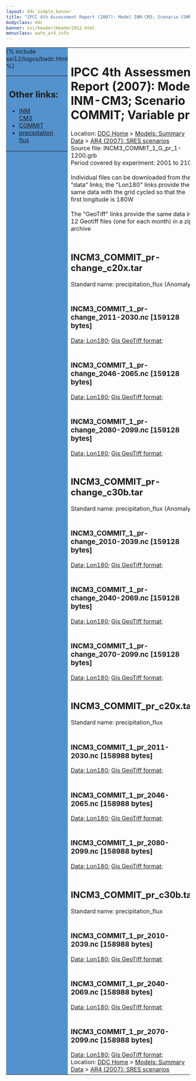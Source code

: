 ```yaml
---
layout: ddc_simple_banner
title: "IPCC 4th Assessment Report (2007): Model INM-CM3; Scenario COMMIT; Variable pr"
bodyclass: ddc
banner: ssi/header/Header2012.html
menuclass: auto_ar4_info
---
```



<table width="100%" border="0" cellspacing="0" cellpadding="0" style="border-collapse: collapse;">
<tr style="margin:0;padding:0;border:0;">
<td style="margin:0;padding:0;border:0;height:1pt;width:150pt;background:#5492CD;" valign="top" >

<div id="lh-col2" class="auto_ar4_info">
<table class="menumain" bgcolor="#5492CD" cellspacing="0" width="100%" border="0">
<tr><td>
<h2> Other links:</h2>
<ul>
<li><a href="/auto/ar4/model-INM-CM3.html">INM<br/>CM3</a></li>
<li><a href="/auto/ar4/scenario-COMMIT.html">COMMIT</a></li>
<li><a href="/auto/ar4/var-precipitation_flux.html">precipitation flux</a></li>
</ul>
</td></tr>
{% include ssi12/logos/badc.html %}
</table>
</div>
</td>
<td><h1>IPCC 4th Assessment Report (2007): Model INM-CM3; Scenario COMMIT; Variable pr</h1>

<!-- Breadcrumb1 -->
<div id="breadcrumb1" align="left">
Location: <a href="/index.html">DDC Home</a> > <a href="/sim/gcm_clim/">Models: Summary Data</a>
> <a href="/sim/gcm_clim/SRES_AR4/index.html">AR4 (2007): SRES scenarios</a>
</div>
<!-- End of Breadcrumb1 -->Source file: INCM3_COMMIT_1_G_pr_1-1200.grb
<br/>
Period covered by experiment: 2001 to 2100<br/>
<br/>Individual files can be downloaded from the "data" links; the "Lon180" links provide the same data
         with the grid cycled so that the first longitude is 180W<br/>
<br/>The "GeoTiff" links provide the same data in 12 Geotiff files (one for each month)
          in a zip archive<br/>
<br/><h2>INCM3_COMMIT_pr-change_c20x.tar</h2>
Standard name: precipitation_flux (Anomaly)<br>
<br/><h3>INCM3_COMMIT_1_pr-change_2011-2030.nc [159128 bytes]</h3>
<a href="http://apps.ipcc-data.org/cgi-bin/downl/ar4_nc/pr/INCM3_COMMIT_1_pr-change_2011-2030.nc">Data; </a><a href="http://apps.ipcc-data.org/cgi-bin/downl/ar4_nc/pr/INCM3_COMMIT_1_pr-change_2011-2030.cyto180.nc"> Lon180</a>; <a href="/cgi-bin/downl/ar4_tif/pr/INCM3_COMMIT_1_pr-change_2011-2030.zip">Gis GeoTiff format; </a><br/>
<br/><h3>INCM3_COMMIT_1_pr-change_2046-2065.nc [159128 bytes]</h3>
<a href="http://apps.ipcc-data.org/cgi-bin/downl/ar4_nc/pr/INCM3_COMMIT_1_pr-change_2046-2065.nc">Data; </a><a href="http://apps.ipcc-data.org/cgi-bin/downl/ar4_nc/pr/INCM3_COMMIT_1_pr-change_2046-2065.cyto180.nc"> Lon180</a>; <a href="/cgi-bin/downl/ar4_tif/pr/INCM3_COMMIT_1_pr-change_2046-2065.zip">Gis GeoTiff format; </a><br/>
<br/><h3>INCM3_COMMIT_1_pr-change_2080-2099.nc [159128 bytes]</h3>
<a href="http://apps.ipcc-data.org/cgi-bin/downl/ar4_nc/pr/INCM3_COMMIT_1_pr-change_2080-2099.nc">Data; </a><a href="http://apps.ipcc-data.org/cgi-bin/downl/ar4_nc/pr/INCM3_COMMIT_1_pr-change_2080-2099.cyto180.nc"> Lon180</a>; <a href="/cgi-bin/downl/ar4_tif/pr/INCM3_COMMIT_1_pr-change_2080-2099.zip">Gis GeoTiff format; </a><br/>
<br/><h2>INCM3_COMMIT_pr-change_c30b.tar</h2>
Standard name: precipitation_flux (Anomaly)<br>
<br/><h3>INCM3_COMMIT_1_pr-change_2010-2039.nc [159128 bytes]</h3>
<a href="http://apps.ipcc-data.org/cgi-bin/downl/ar4_nc/pr/INCM3_COMMIT_1_pr-change_2010-2039.nc">Data; </a><a href="http://apps.ipcc-data.org/cgi-bin/downl/ar4_nc/pr/INCM3_COMMIT_1_pr-change_2010-2039.cyto180.nc"> Lon180</a>; <a href="/cgi-bin/downl/ar4_tif/pr/INCM3_COMMIT_1_pr-change_2010-2039.zip">Gis GeoTiff format; </a><br/>
<br/><h3>INCM3_COMMIT_1_pr-change_2040-2069.nc [159128 bytes]</h3>
<a href="http://apps.ipcc-data.org/cgi-bin/downl/ar4_nc/pr/INCM3_COMMIT_1_pr-change_2040-2069.nc">Data; </a><a href="http://apps.ipcc-data.org/cgi-bin/downl/ar4_nc/pr/INCM3_COMMIT_1_pr-change_2040-2069.cyto180.nc"> Lon180</a>; <a href="/cgi-bin/downl/ar4_tif/pr/INCM3_COMMIT_1_pr-change_2040-2069.zip">Gis GeoTiff format; </a><br/>
<br/><h3>INCM3_COMMIT_1_pr-change_2070-2099.nc [159128 bytes]</h3>
<a href="http://apps.ipcc-data.org/cgi-bin/downl/ar4_nc/pr/INCM3_COMMIT_1_pr-change_2070-2099.nc">Data; </a><a href="http://apps.ipcc-data.org/cgi-bin/downl/ar4_nc/pr/INCM3_COMMIT_1_pr-change_2070-2099.cyto180.nc"> Lon180</a>; <a href="/cgi-bin/downl/ar4_tif/pr/INCM3_COMMIT_1_pr-change_2070-2099.zip">Gis GeoTiff format; </a><br/>
<br/><h2>INCM3_COMMIT_pr_c20x.tar</h2>
Standard name: precipitation_flux<br>
<br/><h3>INCM3_COMMIT_1_pr_2011-2030.nc [158988 bytes]</h3>
<a href="http://apps.ipcc-data.org/cgi-bin/downl/ar4_nc/pr/INCM3_COMMIT_1_pr_2011-2030.nc">Data; </a><a href="http://apps.ipcc-data.org/cgi-bin/downl/ar4_nc/pr/INCM3_COMMIT_1_pr_2011-2030.cyto180.nc"> Lon180</a>; <a href="/cgi-bin/downl/ar4_tif/pr/INCM3_COMMIT_1_pr_2011-2030.zip">Gis GeoTiff format; </a><br/>
<br/><h3>INCM3_COMMIT_1_pr_2046-2065.nc [158988 bytes]</h3>
<a href="http://apps.ipcc-data.org/cgi-bin/downl/ar4_nc/pr/INCM3_COMMIT_1_pr_2046-2065.nc">Data; </a><a href="http://apps.ipcc-data.org/cgi-bin/downl/ar4_nc/pr/INCM3_COMMIT_1_pr_2046-2065.cyto180.nc"> Lon180</a>; <a href="/cgi-bin/downl/ar4_tif/pr/INCM3_COMMIT_1_pr_2046-2065.zip">Gis GeoTiff format; </a><br/>
<br/><h3>INCM3_COMMIT_1_pr_2080-2099.nc [158988 bytes]</h3>
<a href="http://apps.ipcc-data.org/cgi-bin/downl/ar4_nc/pr/INCM3_COMMIT_1_pr_2080-2099.nc">Data; </a><a href="http://apps.ipcc-data.org/cgi-bin/downl/ar4_nc/pr/INCM3_COMMIT_1_pr_2080-2099.cyto180.nc"> Lon180</a>; <a href="/cgi-bin/downl/ar4_tif/pr/INCM3_COMMIT_1_pr_2080-2099.zip">Gis GeoTiff format; </a><br/>
<br/><h2>INCM3_COMMIT_pr_c30b.tar</h2>
Standard name: precipitation_flux<br>
<br/><h3>INCM3_COMMIT_1_pr_2010-2039.nc [158988 bytes]</h3>
<a href="http://apps.ipcc-data.org/cgi-bin/downl/ar4_nc/pr/INCM3_COMMIT_1_pr_2010-2039.nc">Data; </a><a href="http://apps.ipcc-data.org/cgi-bin/downl/ar4_nc/pr/INCM3_COMMIT_1_pr_2010-2039.cyto180.nc"> Lon180</a>; <a href="/cgi-bin/downl/ar4_tif/pr/INCM3_COMMIT_1_pr_2010-2039.zip">Gis GeoTiff format; </a><br/>
<br/><h3>INCM3_COMMIT_1_pr_2040-2069.nc [158988 bytes]</h3>
<a href="http://apps.ipcc-data.org/cgi-bin/downl/ar4_nc/pr/INCM3_COMMIT_1_pr_2040-2069.nc">Data; </a><a href="http://apps.ipcc-data.org/cgi-bin/downl/ar4_nc/pr/INCM3_COMMIT_1_pr_2040-2069.cyto180.nc"> Lon180</a>; <a href="/cgi-bin/downl/ar4_tif/pr/INCM3_COMMIT_1_pr_2040-2069.zip">Gis GeoTiff format; </a><br/>
<br/><h3>INCM3_COMMIT_1_pr_2070-2099.nc [158988 bytes]</h3>
<a href="http://apps.ipcc-data.org/cgi-bin/downl/ar4_nc/pr/INCM3_COMMIT_1_pr_2070-2099.nc">Data; </a><a href="http://apps.ipcc-data.org/cgi-bin/downl/ar4_nc/pr/INCM3_COMMIT_1_pr_2070-2099.cyto180.nc"> Lon180</a>; <a href="/cgi-bin/downl/ar4_tif/pr/INCM3_COMMIT_1_pr_2070-2099.zip">Gis GeoTiff format; </a><br/>
<!-- Breadcrumb2 -->
<div id="breadcrumb2" align="left">
Location: <a href="/index.html">DDC Home</a> > <a href="/sim/gcm_clim/">Models: Summary Data</a>
> <a href="/sim/gcm_clim/SRES_AR4/index.html">AR4 (2007): SRES scenarios</a>
</div>
<!-- End of Breadcrumb2 --></td></tr></table>
